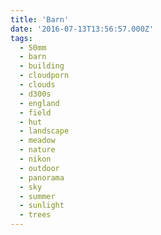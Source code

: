 ```yaml
---
title: 'Barn'
date: '2016-07-13T13:56:57.000Z'
tags:
  - 50mm
  - barn
  - building
  - cloudporn
  - clouds
  - d300s
  - england
  - field
  - hut
  - landscape
  - meadow
  - nature
  - nikon
  - outdoor
  - panorama
  - sky
  - summer
  - sunlight
  - trees
---
```

